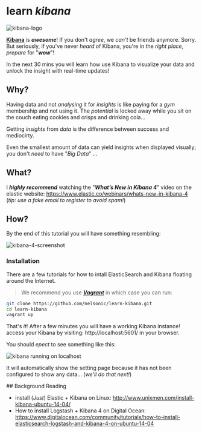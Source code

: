 # learn *kibana*

![kibana-logo](https://cloud.githubusercontent.com/assets/194400/10302959/2fb98d1a-6c08-11e5-9a64-69594fff14da.png)

[**Kibana**](https://www.elastic.co/products/kibana) is ***awesome***!
If you don't *agree*, we *can't* be friends anymore.
Sorry.  
But seriously, if you've never *heard* of Kibana,
you're in the *right place*, *prepare* for "***wow***"!

In the next 30 mins you will learn how use Kibana to visualize your data and unlock the insight with real-time updates!

## Why?

Having data and not *analysing* it for *insights* is like
paying for a *gym* membership and not using it.
The *potential* is locked away while you sit on the couch
eating cookies and crisps and drinking cola...

Getting *insights* from *data* is the difference between
success and mediocirty.


Even the smallest amount of data can yield insights
when displayed visually; you don't *need* to have "*Big Data*" ...

## What?

I ***highly recommend*** watching the "***What’s New in Kibana 4***" video
on the elastic website: https://www.elastic.co/webinars/whats-new-in-kibana-4
(*tip: use a fake email to register to avoid spam!*)

## How?

By the end of this tutorial you will have something resembling:

![kibana-4-screenshot](https://cloud.githubusercontent.com/assets/194400/10303313/c27c089c-6c0a-11e5-92b9-c9b702b1ed39.png)

### Installation

There are a few tutorials for how to intall ElasticSearch and Kibana
floating around the Internet.

> We recommend you use [***Vagrant***](https://github.com/dwyl/learn-vagrant)
in which case you can run:

```sh
git clone https://github.com/nelsonic/learn-kibana.git
cd learn-kibana
vagrant up
```
That's *it*! After a few minutes you will have a working Kibana instance!
access your Kibana by visiting: http://localhost:5601/ in your browser.

You should *epect* to see something like this:

![kibana running on localhost](https://cloud.githubusercontent.com/assets/194400/10338354/822377dc-6cfd-11e5-8dce-2e3ed7d8f749.png)

It will automatically show the setting page because it has not been configured
to show any data... (*we'll do that next!*)



## Background Reading

+ install (*Just*) Elastic + Kibana on Linux: http://www.unixmen.com/install-kibana-ubuntu-14-04/
+ How to install Logstash + Kibana 4 on Digital Ocean:
https://www.digitalocean.com/community/tutorials/how-to-install-elasticsearch-logstash-and-kibana-4-on-ubuntu-14-04
